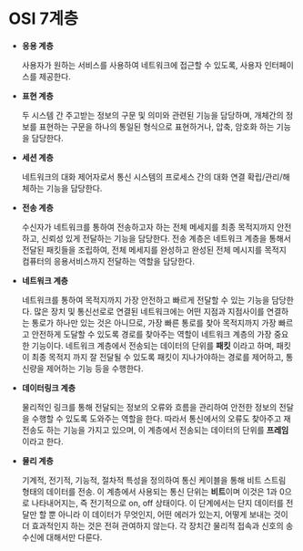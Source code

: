 # OSI 7계층

- **응용 계층**

  사용자가 원하는 서비스를 사용하여 네트워크에 접근할 수 있도록, 사용자 인터페이스를 제공한다.

- **표현 계층**

  두 시스템 간 주고받는 정보의 구문 및 의미와 관련된 기능을 담당하며, 개체간의 정보를 표현하는 구문을 하나의 통일된 형식으로 표현하거나, 압축, 암호화 하는 기능을 담당한다.

- **세션 계층**

  네트워크의 대화 제어자로서 통신 시스템의 프로세스 간의 대화 연결 확립/관리/해체하는 기능을 담당한다.

- **전송 계층**

  수신자가 네트워크를 통하여 전송하고자 하는 전체 메세지를 최종 목적지까지 안전하고, 신뢰성 있게 전달하는 기능을 담당한다. 전송 계층은 네트워크 계층을 통해서 전달된 패킷들을 조립하여, 전체 메세지를 완성하고 완성된 전체 메시지를 목적지 컴퓨터의 응용서비스까지 전달하는 역할을 담당한다.

- **네트워크 계층**

  네트워크를 통하여 목적지까지 가장 안전하고 빠르게 전달할 수 있는 기능을 담당한다. 많은 장치 및 통신선로로 연결된 네트워크에는 어떤 지점과 지점사이를 연결하는 통로가 하나만 있는 것은 아니므로, 가장 빠른 통로를 찾아 목적지까지 가장 빠르고 안전하게 도달할 수 있도록 경로를 찾아주는 역할이 네트워크 계층의 가장 중요한 기능이다. 네트워크 계층에서 전송되는 데이터의 단위를 **패킷** 이라고 하며, 패킷이 최종 목적지 까지 잘 전달될 수 있도록 패킷이 지나가야하는 경로를 제어하고, 통신량을 제어하는 기능 등을 수행한다.

- **데이터링크 계층**

  물리적인 링크를 통해 전달되는 정보의 오류와 흐름을 관리하여 안전한 정보의 전달을 수행할 수 있도록 도와주는 역할을 한다. 따라서 통신에서의 오류도 찾아주고 재전송도 하는 기능을 가지고 있으며, 이 계층에서 전송되는 데이터의 단위를 **프레임** 이라고 한다.

- **물리 계층**

  기계적, 전기적, 기능적, 절차적 특성을 정의하여 통신 케이블을 통해 비트 스트림 형태의 데이터를 전송.
  이 계층에서 사용되는 통신 단위는 **비트**이며 이것은 1과 0으로 나타내어지는, 즉 전기적으로 on, off 상태이다.
  이 단계에서는 단지 데이터를 전달만 할 뿐 아니라 이 데이터가 무엇인지, 어떤 에러가 있는지, 어떻게 보내는 것이 더 효과적인지 하는 것은 전혀 관여하지 않는다. 각 장치간 물리적 접속과 신호의 송 수신에 대해서만 다룬다.
